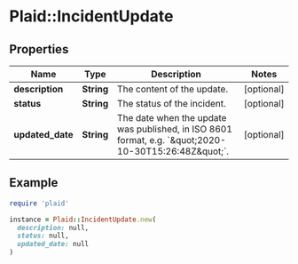 # Plaid::IncidentUpdate

## Properties

| Name | Type | Description | Notes |
| ---- | ---- | ----------- | ----- |
| **description** | **String** | The content of the update. | [optional] |
| **status** | **String** | The status of the incident. | [optional] |
| **updated_date** | **String** | The date when the update was published, in ISO 8601 format, e.g. &#x60;\&quot;2020-10-30T15:26:48Z\&quot;&#x60;. | [optional] |

## Example

```ruby
require 'plaid'

instance = Plaid::IncidentUpdate.new(
  description: null,
  status: null,
  updated_date: null
)
```


